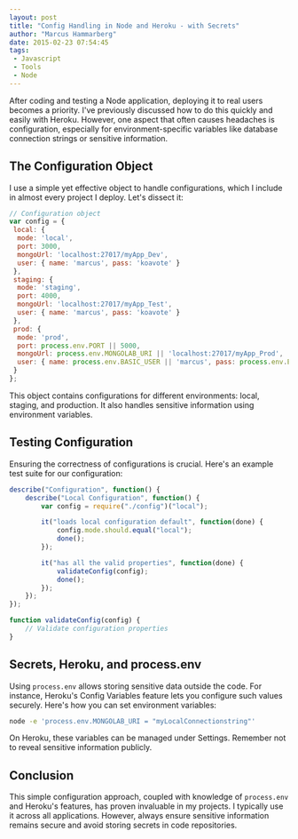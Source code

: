 ```yaml
---
layout: post
title: "Config Handling in Node and Heroku - with Secrets"
author: "Marcus Hammarberg"
date: 2015-02-23 07:54:45
tags:
 - Javascript
 - Tools
 - Node
---
```


After coding and testing a Node application, deploying it to real users becomes a priority. I've previously discussed how to do this quickly and easily with Heroku. However, one aspect that often causes headaches is configuration, especially for environment-specific variables like database connection strings or sensitive information.

## The Configuration Object

I use a simple yet effective object to handle configurations, which I include in almost every project I deploy. Let's dissect it:

```javascript
// Configuration object
var config = {
 local: {
  mode: 'local',
  port: 3000,
  mongoUrl: 'localhost:27017/myApp_Dev',
  user: { name: 'marcus', pass: 'koavote' }
 },
 staging: {
  mode: 'staging',
  port: 4000,
  mongoUrl: 'localhost:27017/myApp_Test',
  user: { name: 'marcus', pass: 'koavote' }
 },
 prod: {
  mode: 'prod',
  port: process.env.PORT || 5000,
  mongoUrl: process.env.MONGOLAB_URI || 'localhost:27017/myApp_Prod',
  user: { name: process.env.BASIC_USER || 'marcus', pass: process.env.BASIC_PASS || 'koavote' }
 }
};
```

This object contains configurations for different environments: local, staging, and production. It also handles sensitive information using environment variables.

## Testing Configuration

Ensuring the correctness of configurations is crucial. Here's an example test suite for our configuration:

```javascript
describe("Configuration", function() {
    describe("Local Configuration", function() {
        var config = require("./config")("local");

        it("loads local configuration default", function(done) {
            config.mode.should.equal("local");
            done();
        });

        it("has all the valid properties", function(done) {
            validateConfig(config);
            done();
        });
    });
});

function validateConfig(config) {
    // Validate configuration properties
}
```

## Secrets, Heroku, and process.env

Using `process.env` allows storing sensitive data outside the code. For instance, Heroku's Config Variables feature lets you configure such values securely. Here's how you can set environment variables:

```bash
node -e 'process.env.MONGOLAB_URI = "myLocalConnectionstring"'
```

On Heroku, these variables can be managed under Settings. Remember not to reveal sensitive information publicly.

## Conclusion

This simple configuration approach, coupled with knowledge of `process.env` and Heroku's features, has proven invaluable in my projects. I typically use it across all applications. However, always ensure sensitive information remains secure and avoid storing secrets in code repositories.
